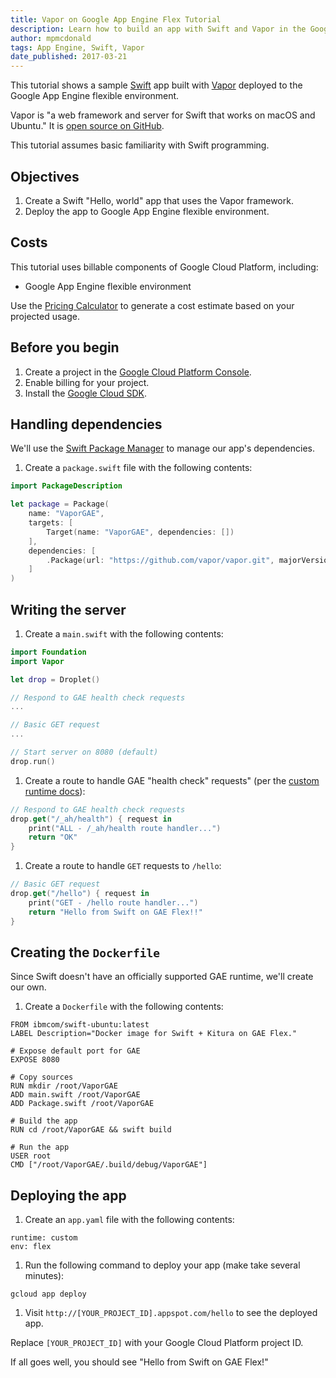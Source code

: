```yaml
---
title: Vapor on Google App Engine Flex Tutorial
description: Learn how to build an app with Swift and Vapor in the Google App Engine flexible environment.
author: mpmcdonald
tags: App Engine, Swift, Vapor
date_published: 2017-03-21
---
```

This tutorial shows a sample [Swift][swift] app built with [Vapor][vapor]
deployed to the Google App Engine flexible environment.

Vapor is "a web framework and server for Swift that works on macOS and Ubuntu."
It is [open source on GitHub][vapor-github].

This tutorial assumes basic familiarity with Swift programming.

[swift]: http://swift.org
[vapor]: https://vapor.codes
[vapor-github]: https://github.com/vapor/vapor

## Objectives

1. Create a Swift "Hello, world" app that uses the Vapor framework.
1. Deploy the app to Google App Engine flexible environment.

## Costs

This tutorial uses billable components of Google Cloud Platform, including:

- Google App Engine flexible environment

Use the [Pricing Calculator][pricing] to generate a cost estimate based on your
projected usage.

[pricing]: https://cloud.google.com/products/calculator

## Before you begin

1.  Create a project in the [Google Cloud Platform Console][console].
1.  Enable billing for your project.
1.  Install the [Google Cloud SDK][cloud-sdk].

[console]: https://console.cloud.google.com/
[cloud-sdk]: https://cloud.google.com/sdk/

## Handling dependencies

We'll use the [Swift Package Manager][spm] to manage our app's dependencies.

1.  Create a `package.swift` file with the following contents:

```swift
import PackageDescription

let package = Package(
    name: "VaporGAE",
    targets: [
        Target(name: "VaporGAE", dependencies: [])
    ],
    dependencies: [
        .Package(url: "https://github.com/vapor/vapor.git", majorVersion: 1, minor: 1)
    ]
)
```

[spm]: https://github.com/apple/swift-package-manager

## Writing the server

1.  Create a `main.swift` with the following contents:

```swift
import Foundation
import Vapor

let drop = Droplet()

// Respond to GAE health check requests
...

// Basic GET request
...

// Start server on 8080 (default)
drop.run()
```

1.  Create a route to handle GAE "health check" requests" (per the [custom runtime docs][custom-runtime]):

```swift
// Respond to GAE health check requests
drop.get("/_ah/health") { request in
    print("ALL - /_ah/health route handler...")
    return "OK"
}
```

1.  Create a route to handle `GET` requests to `/hello`:

```swift
// Basic GET request
drop.get("/hello") { request in
    print("GET - /hello route handler...")
    return "Hello from Swift on GAE Flex!!"
}
```

[custom-runtime]: https://cloud.google.com/appengine/docs/flexible/custom-runtimes/build#lifecycle_events

## Creating the `Dockerfile`

Since Swift doesn't have an officially supported GAE runtime, we'll create our
own.

1.  Create a `Dockerfile` with the following contents:

```
FROM ibmcom/swift-ubuntu:latest
LABEL Description="Docker image for Swift + Kitura on GAE Flex."

# Expose default port for GAE
EXPOSE 8080

# Copy sources
RUN mkdir /root/VaporGAE
ADD main.swift /root/VaporGAE
ADD Package.swift /root/VaporGAE

# Build the app
RUN cd /root/VaporGAE && swift build

# Run the app
USER root
CMD ["/root/VaporGAE/.build/debug/VaporGAE"]
```

## Deploying the app

1.  Create an `app.yaml` file with the following contents:

```
runtime: custom
env: flex
```

1.  Run the following command to deploy your app (make take several minutes):

```
gcloud app deploy
```

1.  Visit `http://[YOUR_PROJECT_ID].appspot.com/hello` to see the deployed app.

Replace `[YOUR_PROJECT_ID]` with your Google Cloud Platform project ID.

If all goes well, you should see "Hello from Swift on GAE Flex!"

